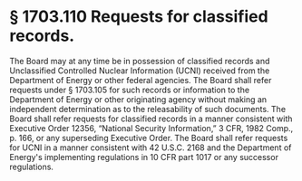 # § 1703.110   Requests for classified records.

The Board may at any time be in possession of classified records and Unclassified Controlled Nuclear Information (UCNI) received from the Department of Energy or other federal agencies. The Board shall refer requests under § 1703.105 for such records or information to the Department of Energy or other originating agency without making an independent determination as to the releasability of such documents. The Board shall refer requests for classified records in a manner consistent with Executive Order 12356, “National Security Information,” 3 CFR, 1982 Comp., p. 166, or any superseding Executive Order. The Board shall refer requests for UCNI in a manner consistent with 42 U.S.C. 2168 and the Department of Energy's implementing regulations in 10 CFR part 1017 or any successor regulations.




